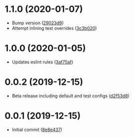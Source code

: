 # 1.1.0 (2020-01-07)

* Bump version ([29023d9](https://github.com/medic/eslint-config/commit/29023d9317959615187a0bb15d283b1761dfa3de))
* Attempt inlining test overrides ([3c3b020](https://github.com/medic/eslint-config/commit/3c3b0209be380c333bba662d1049540447e4c0a9))

# 1.0.0 (2020-01-05)

* Updates eslint rules ([3af75af](https://github.com/medic/eslint-config/commit/3af75afa88c4958c57957a815cf4ee7653bbc588))

# 0.0.2 (2019-12-15)

* Beta release including default and test configs ([d2f53d8](https://github.com/medic/eslint-config/commit/d2f53d8a475b795a7d2a9d86210534cfa5bd7c90))

# 0.0.1 (2019-12-15)

* Initial commit ([8e8e437](https://github.com/medic/eslint-config/commit/8e8e437c91c1cdf24b46bfccdae8bfa58c530c9d))
